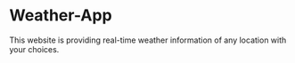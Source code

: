 # Weather-App
This website is providing real-time weather information of any location with your choices.
